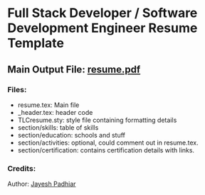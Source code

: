 # Full Stack Developer / Software Development Engineer Resume Template

## Main Output File: [resume.pdf](https://github.com/JayeshPadhiar/resume/blob/main/resume.pdf) 


### Files:
- resume.tex: Main file
- \_header.tex: header code
- TLCresume.sty: style file containing formatting details
- section/skills: table of skills
- section/education: schools and stuff
- section/activities: optional, could comment out in resume.tex.
- section/certification: contains certification details with links.

### Credits:
Author: [Jayesh Padhiar](https://www.github.com/JayeshPadhiar)

